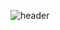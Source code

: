 ![header](https://capsule-render.vercel.app/api?type=waving&color=auto&height=250&section=header&text=wellcome&fontAlignY=40&fontSize=70)
<!--
**Seunghoon0326/Seunghoon0326** is a ✨ _special_ ✨ repository because its `README.md` (this file) appears on your GitHub profile.

Here are some ideas to get you started:

- 🔭 I’m currently working on ...
- 🌱 I’m currently learning ...
- 👯 I’m looking to collaborate on ...
- 🤔 I’m looking for help with ...
- 💬 Ask me about ...
- 📫 How to reach me: ...
- 😄 Pronouns: ...
- ⚡ Fun fact: ...
-->

